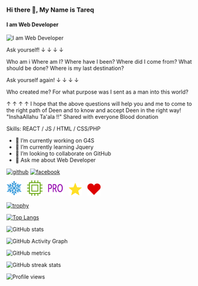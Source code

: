 ### Hi there 👋, My Name is Tareq
#### I am Web Developer
![I am Web Developer](https://scontent.fdac110-1.fna.fbcdn.net/v/t1.6435-9/83381554_2005507662927806_2177787777599406080_n.jpg?stp=dst-jpg_s960x960&_nc_cat=106&ccb=1-5&_nc_sid=e3f864&_nc_eui2=AeF4bOPovb2Uq7aC8pjpCLZ786PL2IdG2Gfzo8vYh0bYZ7skIIaUlxpObTJcqmdGz84akM42NoNpyEhbxbfoAMRX&_nc_ohc=pkn-cmAGL54AX8BKkg1&_nc_ht=scontent.fdac110-1.fna&oh=00_AT_jVN_MMGNqn_jwVFzRTZ3Hhg0AW7_HP-364S9SYayd8w&oe=6294FEEC)

Ask yourself!
↓ ↓ ↓ ↓

Who am i
Where am I?
Where have I been?
Where did I come from?
What should be done?
Where is my last destination?

Ask yourself again!
↓ ↓ ↓ ↓


Who created me?
For what purpose was I sent as a man into this world?

↑ ↑ ↑ ↑
I hope that the above questions will help you and me to come to the right path of Deen and to know and accept Deen in the right way!
"InshaAllahu Ta'ala !!"
Shared with everyone
Blood donation

Skills: REACT / JS / HTML / CSS/PHP

- 🔭 I’m currently working on G4S 
- 🌱 I’m currently learning Jquery 
- 👯 I’m looking to collaborate on GitHub 
- 💬 Ask me about Web Developer 


[<img src='https://cdn.jsdelivr.net/npm/simple-icons@3.0.1/icons/github.svg' alt='github' height='40'>](https://github.com/bangladeshitareq)  [<img src='https://cdn.jsdelivr.net/npm/simple-icons@3.0.1/icons/facebook.svg' alt='facebook' height='40'>](https://www.facebook.com/tareq.rahman.73932)  

<a href='https://archiveprogram.github.com/'><img src='https://raw.githubusercontent.com/acervenky/animated-github-badges/master/assets/acbadge.gif' width='40' height='40'></a> <a href='https://docs.github.com/en/developers'><img src='https://raw.githubusercontent.com/acervenky/animated-github-badges/master/assets/devbadge.gif' width='40' height='40'></a> <a href='https://github.com/pricing'><img src='https://raw.githubusercontent.com/acervenky/animated-github-badges/master/assets/pro.gif' width='40' height='40'></a> <a href='https://stars.github.com/'><img src='https://raw.githubusercontent.com/acervenky/animated-github-badges/master/assets/starbadge.gif' width='35' height='35'></a> <a href='https://docs.github.com/en/github/supporting-the-open-source-community-with-github-sponsors'><img src='https://raw.githubusercontent.com/acervenky/animated-github-badges/master/assets/sponsorbadge.gif' width='35' height='35'></a> 

[![trophy](https://github-profile-trophy.vercel.app/?username=bangladeshitareq)](https://github.com/ryo-ma/github-profile-trophy)

[![Top Langs](https://github-readme-stats.vercel.app/api/top-langs/?username=bangladeshitareq)](https://github.com/anuraghazra/github-readme-stats)

![GitHub stats](https://github-readme-stats.vercel.app/api?username=bangladeshitareq&show_icons=true&count_private=true)  

![GitHub Activity Graph](https://activity-graph.herokuapp.com/graph?username=bangladeshitareq)  

![GitHub metrics](https://metrics.lecoq.io/bangladeshitareq)  

![GitHub streak stats](https://github-readme-streak-stats.herokuapp.com/?user=bangladeshitareq)  

![Profile views](https://gpvc.arturio.dev/bangladeshitareq)  
